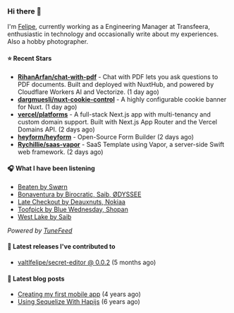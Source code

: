 ### Hi there 👋

I'm [Felipe](https://felipevm.com), currently working as a Engineering Manager at Transfeera, enthusiastic in technology and occasionally write about my experiences. Also a hobby photographer.

#### ⭐ Recent Stars
- **[RihanArfan/chat-with-pdf](https://github.com/RihanArfan/chat-with-pdf)** - Chat with PDF lets you ask questions to PDF documents. Built and deployed with NuxtHub, and powered by Cloudflare Workers AI and Vectorize. (1 day ago)
- **[dargmuesli/nuxt-cookie-control](https://github.com/dargmuesli/nuxt-cookie-control)** - A highly configurable cookie banner for Nuxt. (1 day ago)
- **[vercel/platforms](https://github.com/vercel/platforms)** - A full-stack Next.js app with multi-tenancy and custom domain support. Built with Next.js App Router and the Vercel Domains API. (2 days ago)
- **[heyform/heyform](https://github.com/heyform/heyform)** - Open-Source Form Builder (2 days ago)
- **[Rychillie/saas-vapor](https://github.com/Rychillie/saas-vapor)** - SaaS Template using Vapor, a server-side Swift web framework. (2 days ago)

#### 🎧 What I have been listening
- [Beaten by Swørn](https://open.spotify.com/track/3O5kle4af60vnjwrA0DC5K)
- [Bonaventura by Birocratic, Saib, ØDYSSEE](https://open.spotify.com/track/40wi75xHZt0ovzbGwB3Bq9)
- [Late Checkout by Deauxnuts, Nokiaa](https://open.spotify.com/track/0kpn2pR2KG3Q9Fw4osl1oA)
- [Toofpick by Blue Wednesday, Shopan](https://open.spotify.com/track/2CAStQDwQlljy6PbTDdbkp)
- [West Lake by Saib](https://open.spotify.com/track/22D3kIP0ckACcHEPoZosVU)

_Powered by [TuneFeed](https://tunefeed.app?ref=valtlfelipe-gh-profile)_ 

#### 🚀 Latest releases I've contributed to


- [valtlfelipe/secret-editor @ 0.0.2](https://github.com/valtlfelipe/secret-editor/releases/tag/0.0.2) (5 months ago)

#### 📄 Latest blog posts
- [Creating my first mobile app](https://felipevm.com/posts/creating-my-first-mobile-app/) (4 years ago)
- [Using Sequelize With Hapijs](https://felipevm.com/posts/using-sequelize-with-hapijs/) (6 years ago)
